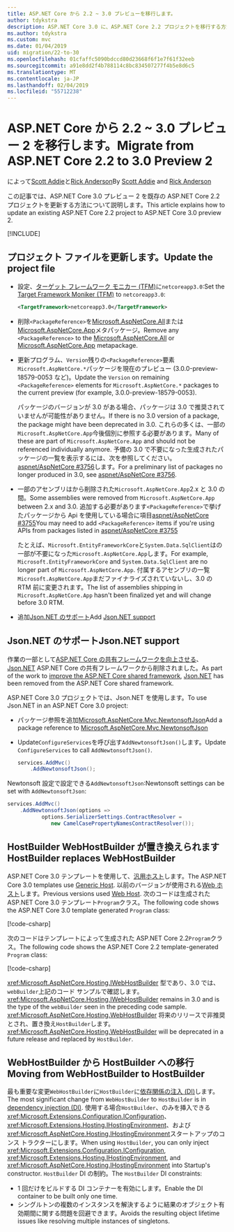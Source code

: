 ```yaml
---
title: ASP.NET Core から 2.2 ~ 3.0 プレビューを移行します。
author: tdykstra
description: ASP.NET Core 3.0 に、ASP.NET Core 2.2 プロジェクトを移行する方法について説明します。
ms.author: tdykstra
ms.custom: mvc
ms.date: 01/04/2019
uid: migration/22-to-30
ms.openlocfilehash: 01cfaffc5090bdccd80d23668f6f1e7f61f32eeb
ms.sourcegitcommit: a91e8dd2f4b788114c8bc834507277f4b5e8d6c5
ms.translationtype: MT
ms.contentlocale: ja-JP
ms.lasthandoff: 02/04/2019
ms.locfileid: "55712238"
---
```

# <a name="migrate-from-aspnet-core-22-to-30-preview-2"></a><span data-ttu-id="25e3a-103">ASP.NET Core から 2.2 ~ 3.0 プレビュー 2 を移行します。</span><span class="sxs-lookup"><span data-stu-id="25e3a-103">Migrate from ASP.NET Core 2.2 to 3.0 Preview 2</span></span>

<span data-ttu-id="25e3a-104">によって[Scott Addie](https://github.com/scottaddie)と[Rick Anderson](https://twitter.com/RickAndMSFT)</span><span class="sxs-lookup"><span data-stu-id="25e3a-104">By [Scott Addie](https://github.com/scottaddie) and [Rick Anderson](https://twitter.com/RickAndMSFT)</span></span>

<span data-ttu-id="25e3a-105">この記事では、ASP.NET Core 3.0 プレビュー 2 を既存の ASP.NET Core 2.2 プロジェクトを更新する方法について説明します。</span><span class="sxs-lookup"><span data-stu-id="25e3a-105">This article explains how to update an existing ASP.NET Core 2.2 project to ASP.NET Core 3.0 preview 2.</span></span>

[!INCLUDE[](~/includes/net-core-prereqs-all-3.0.md)]

## <a name="update-the-project-file"></a><span data-ttu-id="25e3a-106">プロジェクト ファイルを更新します。</span><span class="sxs-lookup"><span data-stu-id="25e3a-106">Update the project file</span></span>

* <span data-ttu-id="25e3a-107">設定、[ターゲット フレームワーク モニカー (TFM)](/dotnet/standard/frameworks#referring-to-frameworks)に`netcoreapp3.0`:</span><span class="sxs-lookup"><span data-stu-id="25e3a-107">Set the [Target Framework Moniker (TFM)](/dotnet/standard/frameworks#referring-to-frameworks) to `netcoreapp3.0`:</span></span>

  ```xml
  <TargetFramework>netcoreapp3.0</TargetFramework>
  ```

* <span data-ttu-id="25e3a-108">削除`<PackageReference>`を[Microsoft.AspNetCore.All](xref:fundamentals/metapackage)または[Microsoft.AspNetCore.App](xref:fundamentals/metapackage-app)メタパッケージ。</span><span class="sxs-lookup"><span data-stu-id="25e3a-108">Remove any `<PackageReference>` to the [Microsoft.AspNetCore.All](xref:fundamentals/metapackage) or [Microsoft.AspNetCore.App](xref:fundamentals/metapackage-app) metapackage.</span></span>

* <span data-ttu-id="25e3a-109">更新プログラム、`Version`残りの`<PackageReference>`要素`Microsoft.AspNetCore.*`パッケージを現在のプレビュー (3.0.0-preview-18579-0053 など)。</span><span class="sxs-lookup"><span data-stu-id="25e3a-109">Update the `Version` on remaining `<PackageReference>` elements for `Microsoft.AspNetCore.*` packages to the current preview (for example, 3.0.0-preview-18579-0053).</span></span>

  <span data-ttu-id="25e3a-110">パッケージのバージョンが 3.0 がある場合、パッケージは 3.0 で推奨されていませんが可能性がありません。</span><span class="sxs-lookup"><span data-stu-id="25e3a-110">If there is no 3.0 version of a package, the package might have been deprecated in 3.0.</span></span> <span data-ttu-id="25e3a-111">これらの多くは、一部の`Microsoft.AspNetCore.App`今後個別に参照する必要があります。</span><span class="sxs-lookup"><span data-stu-id="25e3a-111">Many of these are part of `Microsoft.AspNetCore.App` and should not be referenced individually anymore.</span></span> <span data-ttu-id="25e3a-112">予備の 3.0 で不要になった生成されたパッケージの一覧を表示するには、次を参照してください。 [aspnet/AspNetCore #3756](https://github.com/aspnet/AspNetCore/issues/3756)します。</span><span class="sxs-lookup"><span data-stu-id="25e3a-112">For a preliminary list of packages no longer produced in 3.0, see [aspnet/AspNetCore #3756](https://github.com/aspnet/AspNetCore/issues/3756).</span></span>

* <span data-ttu-id="25e3a-113">一部のアセンブリはから削除された`Microsoft.AspNetCore.App`2.x と 3.0 の間。</span><span class="sxs-lookup"><span data-stu-id="25e3a-113">Some assemblies were removed from `Microsoft.AspNetCore.App` between 2.x and 3.0.</span></span> <span data-ttu-id="25e3a-114">追加する必要があります`<PackageReference>`で挙げたパッケージから Api を使用している場合に項目[aspnet/AspNetCore #3755](https://github.com/aspnet/AspNetCore/issues/3755)</span><span class="sxs-lookup"><span data-stu-id="25e3a-114">You may need to add `<PackageReference>` items if you're using APIs from packages listed in [aspnet/AspNetCore #3755](https://github.com/aspnet/AspNetCore/issues/3755)</span></span>

  <span data-ttu-id="25e3a-115">たとえば、`Microsoft.EntityFrameworkCore`と`System.Data.SqlClient`はの一部が不要になった`Microsoft.AspNetCore.App`します。</span><span class="sxs-lookup"><span data-stu-id="25e3a-115">For example, `Microsoft.EntityFrameworkCore` and `System.Data.SqlClient` are no longer part of `Microsoft.AspNetCore.App`.</span></span> <span data-ttu-id="25e3a-116">付属するアセンブリの一覧`Microsoft.AspNetCore.App`まだファイナライズされていないし、3.0 の RTM 前に変更されます。</span><span class="sxs-lookup"><span data-stu-id="25e3a-116">The list of assemblies shipping in `Microsoft.AspNetCore.App` hasn't been finalized yet and will change before 3.0 RTM.</span></span>

* <span data-ttu-id="25e3a-117">追加[Json.NET のサポート](#json)</span><span class="sxs-lookup"><span data-stu-id="25e3a-117">Add [Json.NET support](#json)</span></span>

<a name="json"></a>

## <a name="jsonnet-support"></a><span data-ttu-id="25e3a-118">Json.NET のサポート</span><span class="sxs-lookup"><span data-stu-id="25e3a-118">Json.NET support</span></span>

<span data-ttu-id="25e3a-119">作業の一部として[ASP.NET Core の共有フレームワークを向上させる](https://blogs.msdn.microsoft.com/webdev/2018/10/29/a-first-look-at-changes-coming-in-asp-net-core-3-0/)、 [Json.NET](https://www.newtonsoft.com/json/help/html/Introduction.htm) ASP.NET Core の共有フレームワークから削除されました。</span><span class="sxs-lookup"><span data-stu-id="25e3a-119">As part of the work to [improve the ASP.NET Core shared framework](https://blogs.msdn.microsoft.com/webdev/2018/10/29/a-first-look-at-changes-coming-in-asp-net-core-3-0/), [Json.NET](https://www.newtonsoft.com/json/help/html/Introduction.htm) has been removed from the ASP.NET Core shared framework.</span></span>

<span data-ttu-id="25e3a-120">ASP.NET Core 3.0 プロジェクトでは、Json.NET を使用します。</span><span class="sxs-lookup"><span data-stu-id="25e3a-120">To use Json.NET in an ASP.NET Core 3.0 project:</span></span>

- <span data-ttu-id="25e3a-121">パッケージ参照を追加[Microsoft.AspNetCore.Mvc.NewtonsoftJson](https://nuget.org/packages/Microsoft.AspNetCore.Mvc.NewtonsoftJson)</span><span class="sxs-lookup"><span data-stu-id="25e3a-121">Add a package reference to [Microsoft.AspNetCore.Mvc.NewtonsoftJson](https://nuget.org/packages/Microsoft.AspNetCore.Mvc.NewtonsoftJson)</span></span>
- <span data-ttu-id="25e3a-122">Update`ConfigureServices`を呼び出す`AddNewtonsoftJson()`します。</span><span class="sxs-lookup"><span data-stu-id="25e3a-122">Update `ConfigureServices` to call `AddNewtonsoftJson()`.</span></span>

    ```csharp
    services.AddMvc()
        .AddNewtonsoftJson();
    ```

<span data-ttu-id="25e3a-123">Newtonsoft 設定で設定できる`AddNewtonsoftJson`:</span><span class="sxs-lookup"><span data-stu-id="25e3a-123">Newtonsoft settings can be set with `AddNewtonsoftJson`:</span></span>

  ```csharp
  services.AddMvc()
      .AddNewtonsoftJson(options => 
             options.SerializerSettings.ContractResolver = 
                new CamelCasePropertyNamesContractResolver());
  ```

## <a name="hostbuilder-replaces-webhostbuilder"></a><span data-ttu-id="25e3a-124">HostBuilder WebHostBuilder が置き換えられます</span><span class="sxs-lookup"><span data-stu-id="25e3a-124">HostBuilder replaces WebHostBuilder</span></span>

<span data-ttu-id="25e3a-125">ASP.NET Core 3.0 テンプレートを使用して、[汎用ホスト](xref:fundamentals/host/generic-host)します。</span><span class="sxs-lookup"><span data-stu-id="25e3a-125">The ASP.NET Core 3.0 templates use [Generic Host](xref:fundamentals/host/generic-host).</span></span> <span data-ttu-id="25e3a-126">以前のバージョンが使用される[Web ホスト](xref:fundamentals/host/web-host)します。</span><span class="sxs-lookup"><span data-stu-id="25e3a-126">Previous versions used [Web Host](xref:fundamentals/host/web-host).</span></span> <span data-ttu-id="25e3a-127">次のコードは生成された ASP.NET Core 3.0 テンプレート`Program`クラス。</span><span class="sxs-lookup"><span data-stu-id="25e3a-127">The following code shows the ASP.NET Core 3.0 template generated `Program` class:</span></span>

[!code-csharp[](22-to-30/samples/Program.cs?name=snippet)]

<span data-ttu-id="25e3a-128">次のコードはテンプレートによって生成された ASP.NET Core 2.2`Program`クラス。</span><span class="sxs-lookup"><span data-stu-id="25e3a-128">The following code shows the ASP.NET Core 2.2 template-generated `Program` class:</span></span>

[!code-csharp[](22-to-30/samples/Program2.2.cs?name=snippet)]

<span data-ttu-id="25e3a-129"><xref:Microsoft.AspNetCore.Hosting.IWebHostBuilder> 型であり、3.0 では、`webBuilder`上記のコード サンプルで確認します。</span><span class="sxs-lookup"><span data-stu-id="25e3a-129"><xref:Microsoft.AspNetCore.Hosting.IWebHostBuilder> remains in 3.0 and is the type of the `webBuilder` seen in the preceding code sample.</span></span> <span data-ttu-id="25e3a-130"><xref:Microsoft.AspNetCore.Hosting.WebHostBuilder> 将来のリリースで非推奨とされ、置き換え`HostBuilder`します。</span><span class="sxs-lookup"><span data-stu-id="25e3a-130"><xref:Microsoft.AspNetCore.Hosting.WebHostBuilder> will be deprecated in a future release and replaced by `HostBuilder`.</span></span>

## <a name="moving-from-webhostbuilder-to-hostbuilder"></a><span data-ttu-id="25e3a-131">WebHostBuilder から HostBuilder への移行</span><span class="sxs-lookup"><span data-stu-id="25e3a-131">Moving from WebHostBuilder to HostBuilder</span></span>

<span data-ttu-id="25e3a-132">最も重要な変更`WebHostBuilder`に`HostBuilder`に[依存関係の注入 (DI)](xref:fundamentals/dependency-injection)します。</span><span class="sxs-lookup"><span data-stu-id="25e3a-132">The most significant change from `WebHostBuilder` to `HostBuilder` is in [dependency injection (DI)](xref:fundamentals/dependency-injection).</span></span> <span data-ttu-id="25e3a-133">使用する場合`HostBuilder`、のみを挿入できる<xref:Microsoft.Extensions.Configuration.IConfiguration>、 <xref:Microsoft.Extensions.Hosting.IHostingEnvironment>、および<xref:Microsoft.AspNetCore.Hosting.IHostingEnvironment>スタートアップのコンス トラクターにします。</span><span class="sxs-lookup"><span data-stu-id="25e3a-133">When using `HostBuilder`, you can only inject <xref:Microsoft.Extensions.Configuration.IConfiguration>, <xref:Microsoft.Extensions.Hosting.IHostingEnvironment>, and <xref:Microsoft.AspNetCore.Hosting.IHostingEnvironment> into Startup's constructor.</span></span> <span data-ttu-id="25e3a-134">`HostBuilder` DI の制約。</span><span class="sxs-lookup"><span data-stu-id="25e3a-134">The `HostBuilder` DI constraints:</span></span>

* <span data-ttu-id="25e3a-135">1 回だけをビルドする DI コンテナーを有効にします。</span><span class="sxs-lookup"><span data-stu-id="25e3a-135">Enable the DI container to be built only one time.</span></span>
* <span data-ttu-id="25e3a-136">シングルトンの複数のインスタンスを解決するように結果のオブジェクト有効期間に関する問題を回避できます。</span><span class="sxs-lookup"><span data-stu-id="25e3a-136">Avoids the resulting object lifetime issues like resolving multiple instances of singletons.</span></span>
